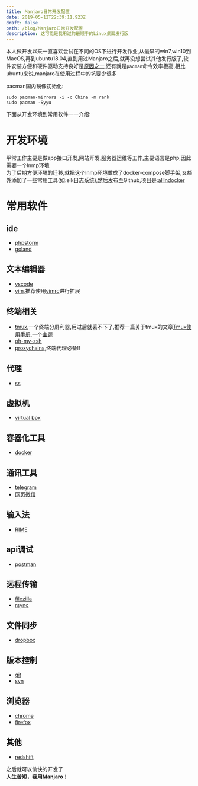 ```yaml
---
title: Manjaro日常开发配置
date: 2019-05-12T22:39:11.923Z
draft: false
path: /blog/Manjaro日常开发配置
description: 这可能是我用过的最顺手的Linux桌面发行版
---
```


本人做开发以来一直喜欢尝试在不同的OS下进行开发作业,从最早的win7,win10到MacOS,再到ubuntu18.04,直到用过Manjaro之后,就再没想尝试其他发行版了,软件安装方便和硬件驱动支持良好是[原因之一](https://www.lulinux.com/archives/2787),还有就是`pacman`命令效率极高,相比ubuntu来说,manjaro在使用过程中的坑要少很多  

pacman国内镜像初始化:  

```shell
sudo pacman-mirrors -i -c China -m rank
sudo pacman -Syyu
```

下面从开发环境到常用软件一一介绍:  

# 开发环境

平常工作主要是做app接口开发,网站开发,服务器运维等工作,主要语言是php,因此需要一个lnmp环境  
为了后期方便环境的迁移,就把这个lnmp环境做成了docker-compose脚手架,又额外添加了一些常用工具(如:elk日志系统),然后发布至Github,项目是:[allindocker](https://github.com/lestat220255/allindocker)

# 常用软件

## ide
- [phpstorm](https://en.wikipedia.org/wiki/PhpStorm)
- [goland](https://www.jetbrains.com/go/)

## 文本编辑器
- [vscode](https://zh.wikipedia.org/wiki/Visual_Studio_Code)
- [vim](https://zh.wikipedia.org/zh-hans/Vim),推荐使用[vimrc](https://github.com/amix/vimrc)进行扩展

## 终端相关
- [tmux](https://github.com/tmux/tmux),一个终端分屏利器,用过后就丢不下了,推荐一篇关于tmux的文章[Tmux使用手册](http://louiszhai.github.io/2017/09/30/tmux/),一个[主题](https://github.com/seebi/tmux-colors-solarized)
- [oh-my-zsh](https://github.com/robbyrussell/oh-my-zsh)
- [proxychains](https://github.com/haad/proxychains),终端代理必备!!

## 代理
- [ss](https://github.com/shadowsocks/shadowsocks-qt5)

## 虚拟机
- [virtual box](https://zh.wikipedia.org/wiki/VirtualBox)

## 容器化工具
- [docker](https://zh.wikipedia.org/zh/Docker)

## 通讯工具
- [telegram](https://zh.wikipedia.org/zh/Telegram)
- [网页微信](https://wx.qq.com/)

## 输入法
- [RIME](https://rime.im/)

## api调试
- [postman](https://www.getpostman.com/)

## 远程传输
- [filezilla](https://zh.wikipedia.org/zh-hans/FileZilla)
- [rsync](https://zh.wikipedia.org/zh/Rsync)

## 文件同步
- [dropbox](https://zh.wikipedia.org/zh-hans/Dropbox)

## 版本控制
- [git](https://zh.wikipedia.org/zh-hans/Git)
- [svn](https://zh.wikipedia.org/zh-hans/Subversion)

## 浏览器
- [chrome](https://en.wikipedia.org/wiki/Google_Chrome)
- [firefox](https://zh.wikipedia.org/zh/Firefox)

## 其他
- [redshift](https://wiki.archlinux.org/index.php/Redshift)

之后就可以愉快的开发了  
**人生苦短，我用Manjaro！**
